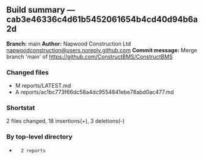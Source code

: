 ## Build summary — cab3e46336c4d61b5452061654b4cd40d94b6a2d

**Branch:** main
**Author:** Napwood Construction Ltd <napwoodconstruction@users.noreply.github.com>
**Commit message:** Merge branch 'main' of https://github.com/ConstructBMS/ConstructBMS

### Changed files
 - M	reports/LATEST.md
 - A	reports/ac1bc773f66dc58a4dc9554841ebe78abd0ac477.md

### Shortstat
 2 files changed, 18 insertions(+), 3 deletions(-)

### By top-level directory
 -       2 reports
